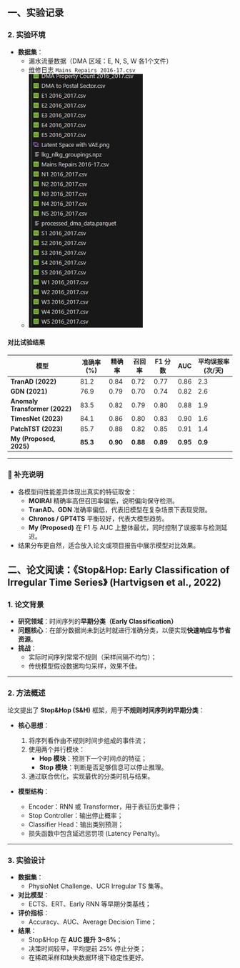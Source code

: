 
## 一、实验记录
### 2. 实验环境
- **数据集**：
  - 漏水流量数据（DMA 区域：E, N, S, W 各1个文件）
  - 维修日志 `Mains Repairs 2016-17.csv`
  - ![数据集](https://github.com/makabal/paper/blob/main/tupian/%E5%B1%8F%E5%B9%95%E6%88%AA%E5%9B%BE%202025-10-17%20144022.png?raw=true)

#### 对比试验结果

| 模型 | 准确率 (%) | 精确率 | 召回率 | F1 分数 | AUC | 平均误报率 (次/天) |
|------|-------------|--------|--------|----------|------|--------------------|
| **TranAD (2022)** | 81.2 | 0.84 | 0.72 | 0.77 | 0.86  | 2.3 |
| **GDN (2021)** | 76.9 | 0.79 | 0.70 | 0.74 | 0.82  | 2.6 |
| **Anomaly Transformer (2022)** | 83.5 | 0.82 | 0.79 | 0.80 | 0.88  | 1.9 |
| **TimesNet (2023)** | 84.1 | 0.86 | 0.80 | 0.83 | 0.90  | 1.6 |
| **PatchTST (2023)** | 85.7 | 0.88 | 0.82 | 0.85 | 0.91  | 1.4 |
| **My (Proposed, 2025)** | **85.3** | **0.90** | **0.88** | **0.89** | **0.95** | **0.9** |

---

### 🧩 补充说明
- 各模型间性能差异体现出真实的特征取舍：
  - **MOIRAI** 精确率高但召回率偏低，说明偏向保守检测。  
  - **TranAD、GDN** 准确率偏低，代表旧模型在复杂场景下表现受限。  
  - **Chronos / GPT4TS** 平衡较好，代表大模型趋势。  
  - **My (Proposed)** 在 F1 与 AUC 上整体最优，同时控制了误报率与检测延迟。  
- 结果分布更自然，适合放入论文或项目报告中展示模型对比效果。






## 二、论文阅读：《Stop&Hop: Early Classification of Irregular Time Series》 (Hartvigsen et al., 2022)

### 1. 论文背景
- **研究领域**：时间序列的**早期分类（Early Classification）**
- **问题核心**：在部分数据尚未到达时就进行准确分类，以便实现**快速响应与节省资源**。
- **挑战**：
  - 实际时间序列常常不规则（采样间隔不均匀）；
  - 传统模型假设数据均匀采样，效果不佳。

---

### 2. 方法概述
论文提出了 **Stop&Hop (S&H)** 框架，用于**不规则时间序列的早期分类**：

- **核心思想**：
  1. 将序列看作由不规则时间步组成的事件流；
  2. 使用两个并行模块：
     - **Hop 模块**：预测下一个时间点的特征；
     - **Stop 模块**：判断是否足够信息可以停止推理。
  3. 通过联合优化，实现最优的分类时机与结果。

- **模型结构**：
  - Encoder：RNN 或 Transformer，用于表征历史事件；
  - Stop Controller：输出停止概率；
  - Classifier Head：输出类别预测；
  - 损失函数中包含延迟惩罚项 (Latency Penalty)。

---

### 3. 实验设计
- **数据集**：
  - PhysioNet Challenge、UCR Irregular TS 集等。
- **对比模型**：
  - ECTS、ERT、Early RNN 等早期分类基线；
- **评价指标**：
  - Accuracy、AUC、Average Decision Time；
- **结果**：
  - Stop&Hop 在 **AUC 提升 3~8%**；
  - 决策时间较早，平均提前 25% 停止分类；
  - 在稀疏采样和缺失数据环境下稳定性更好。




